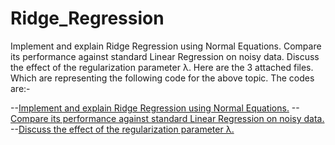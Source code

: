 # Ridge_Regression
Implement and explain Ridge Regression using Normal Equations. Compare its performance against standard Linear Regression on noisy data. Discuss the effect of the regularization parameter λ.
Here are the 3 attached files. Which are representing the following code for the above topic. The codes are:-

--[Implement and explain Ridge Regression using Normal Equations.](temp.cpp)
--[Compare its performance against standard Linear Regression on noisy data.](RR_Performance.cpp)
--[Discuss the effect of the regularization parameter λ.](oooo.cpp)
